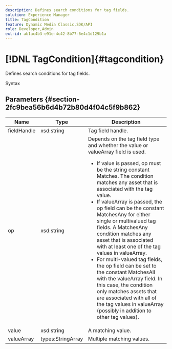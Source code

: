 ```yaml
---
description: Defines search conditions for tag fields.
solution: Experience Manager
title: TagCondition
feature: Dynamic Media Classic,SDK/API
role: Developer,Admin
exl-id: ab1ac4b3-e91e-4c42-8b77-6e4c1d129b1a
---
```

# [!DNL TagCondition]{#tagcondition}

Defines search conditions for tag fields.

 Syntax 

## Parameters {#section-2fc9bea56b6d4b72b80d4f04c5f9b862}

<table id="table_04100BB8ABD84EF68B0A7CE3AD946414"> 
 <thead> 
  <tr> 
   <th colname="col1" class="entry"> Name </th> 
   <th colname="col2" class="entry"> Type </th> 
   <th colname="col3" class="entry"> Description </th> 
  </tr> 
 </thead>
 <tbody> 
  <tr> 
   <td colname="col1"> <span class="codeph"> <span class="varname"> fieldHandle</span> </span> </td> 
   <td colname="col2"> <span class="codeph"> xsd:string</span> </td> 
   <td colname="col3"> Tag field handle. </td> 
  </tr> 
  <tr> 
   <td colname="col1"> <span class="codeph"> <span class="varname"> op</span> </span> </td> 
   <td colname="col2"> <span class="codeph"> xsd:string</span> </td> 
   <td colname="col3">Depends on the tag field type and whether the value or valueArray field is used. 
    <ul id="ul_CC0926425B094B3BB7D70CB392DBDABD">
     <li id="li_09AB923A9A8D4A71917CF59C150E4EF5">If <span class="codeph"> value</span> is passed, <span class="codeph"> op</span> must be the string constant Matches. The condition matches any asset that is associated with the tag value. </li>
     <li id="li_70F18494AB6C454EB611F51F16C19FAD">If <span class="codeph"> valueArray</span> is passed, the op field can be the constant <span class="codeph"> MatchesAny</span> for either single or multivalued tag fields. A <span class="codeph"> MatchesAny</span> condition matches any asset that is associated with at least one of the tag values in <span class="codeph"> valueArray</span>. </li>
     <li id="li_0B25542D7E964B26B15591C45D5C66D0">For multi-valued tag fields, the op field can be set to the constant <span class="codeph"> MatchesAll</span> with the <span class="codeph"> valueArray</span> field. In this case, the condition only matches assets that are associated with all of the tag values in <span class="codeph"> valueArray</span> (possibly in addition to other tag values). </li>
    </ul></td> 
  </tr> 
  <tr> 
   <td colname="col1"> <span class="codeph"> <span class="varname"> value</span> </span> </td> 
   <td colname="col2"> <span class="codeph"> xsd:string</span> </td> 
   <td colname="col3"> A matching value. </td> 
  </tr> 
  <tr> 
   <td colname="col1"> <span class="codeph"> <span class="varname"> valueArray</span> </span> </td> 
   <td colname="col2"> <span class="codeph"> types:StringArray</span> </td> 
   <td colname="col3"> Multiple matching values. </td> 
  </tr> 
 </tbody> 
</table>
